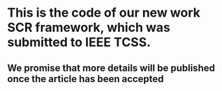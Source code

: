 # This is the code of our new work SCR framework, which was submitted to IEEE TCSS.
## We promise that more details will be published once the article has been accepted
